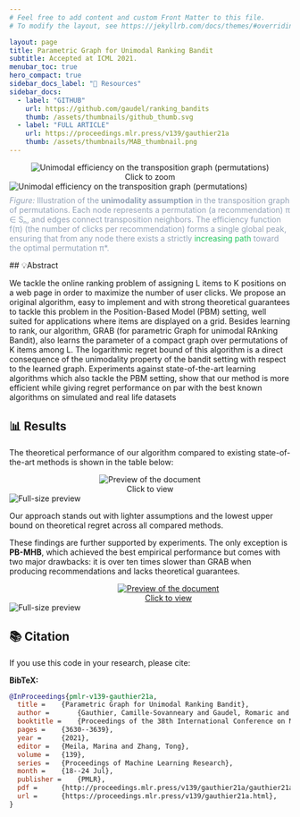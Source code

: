 ```yaml
---
# Feel free to add content and custom Front Matter to this file.
# To modify the layout, see https://jekyllrb.com/docs/themes/#overriding-theme-defaults

layout: page
title: Parametric Graph for Unimodal Ranking Bandit
subtitle: Accepted at ICML 2021.
menubar_toc: true
hero_compact: true
sidebar_docs_label: "📘 Resources"
sidebar_docs:
  - label: "GITHUB"
    url: https://github.com/gaudel/ranking_bandits
    thumb: /assets/thumbnails/github_thumb.svg
  - label: "FULL ARTICLE"
    url: https://proceedings.mlr.press/v139/gauthier21a
    thumb: /assets/thumbnails/MAB_thumbnail.png
---
```


<!-- Preview with hover -->
<div markdown="0" style="text-align:center;">
  <a href="#lb-mab">
    <div class="preview-container" style="display:inline-block; width: 780px; max-width: 100%;">
      <img src="{{ '/assets/MAB/unimodality.svg' | relative_url }}"
           alt="Unimodal efficiency on the transposition graph (permutations)">
      <div class="hover-effect">Click to zoom</div>
    </div>
  </a>
</div>

<!-- Lightbox (click background to close) -->
<div id="lb-mab" class="lightbox" markdown="0">
  <a href="#!" class="lightbox-close"></a>
  <img src="{{ '/assets/MAB/unimodality.svg' | relative_url }}"
       alt="Unimodal efficiency on the transposition graph (permutations)">
</div>

<!-- Caption -->
<p class="has-text-centered is-size-6" style="margin-top:0.5rem; color:#94a3b8;">
  <em>Figure:</em> Illustration of the <strong>unimodality assumption</strong> in the transposition graph of permutations.
  Each node represents a permutation (a recommendation) π ∈ Sₙ, and edges connect transposition neighbors.
  The efficiency function f(π) (the number of clicks per recommendation) forms a single global peak, ensuring that from any node there exists a strictly
  <span style="color:#22c55e;">increasing path</span> toward the optimal permutation π*.
</p>
## 💡Abstract

We tackle the online ranking problem of assigning L items to K positions on a web page in order to maximize the number of user clicks. We propose an original algorithm, easy to implement and with strong theoretical guarantees to tackle this problem in the Position-Based Model (PBM) setting, well suited for applications where items are displayed on a grid. Besides learning to rank, our
algorithm, GRAB (for parametric Graph for unimodal RAnking Bandit), also learns the parameter of a compact graph over permutations of K items
among L. The logarithmic regret bound of this algorithm is a direct consequence of the unimodality property of the bandit setting with respect to
the learned graph. Experiments against state-of-the-art learning algorithms which also tackle the PBM setting, show that our method is more efficient while giving regret performance on par with the best known algorithms on simulated and real life datasets

## 📊 Results  

The theoretical performance of our algorithm compared to existing state-of-the-art methods is shown in the table below:  

<div markdown="0" style="text-align:center;">
  <a href="#img-sample">
    <div class="preview-container" style="display:inline-block;">
      <img src="{{ site.baseurl }}/assets/MAB/results-1.png"
           alt="Preview of the document"
           style="display:block; margin:0 auto; float:none; max-width:100%; height:auto;">
      <div class="hover-effect">Click to view</div>
    </div>
  </a>
</div>
<!-- Lightbox -->
<div id="img-sample" class="lightbox" markdown="0">
  <a href="#!" class="lightbox-close"></a>
  <img src="{{ site.baseurl }}/assets/MAB/results-1.png" alt="Full-size preview">
</div>

Our approach stands out with lighter assumptions and the lowest upper bound on theoretical regret across all compared methods.  

These findings are further supported by experiments. The only exception is **PB-MHB**, which achieved the best empirical performance but comes with two major drawbacks: it is over ten times slower than GRAB when producing recommendations and lacks theoretical guarantees.  

<div markdown="0" style="text-align:center;">
  <a href="#img-juries">
    <div class="preview-container" style="width: 570px;">
      <img src="{{ site.baseurl }}/assets/MAB/results-2.png"
           alt="Preview of the document">
      <div class="hover-effect">Click to view</div>
    </div>
  </a>
</div>
<!-- Lightbox -->
<div id="img-juries" class="lightbox" markdown="0">
  <a href="#!" class="lightbox-close"></a>
  <img src="{{ site.baseurl }}/assets/MAB/results-2.png" alt="Full-size preview">
</div>


## 📚 Citation

If you use this code in your research, please cite:

**BibTeX:**
```bibtex
@InProceedings{pmlr-v139-gauthier21a,
  title = 	 {Parametric Graph for Unimodal Ranking Bandit},
  author =       {Gauthier, Camille-Sovanneary and Gaudel, Romaric and Fromont, Elisa and Lompo, Boammani Aser},
  booktitle = 	 {Proceedings of the 38th International Conference on Machine Learning},
  pages = 	 {3630--3639},
  year = 	 {2021},
  editor = 	 {Meila, Marina and Zhang, Tong},
  volume = 	 {139},
  series = 	 {Proceedings of Machine Learning Research},
  month = 	 {18--24 Jul},
  publisher =    {PMLR},
  pdf = 	 {http://proceedings.mlr.press/v139/gauthier21a/gauthier21a.pdf},
  url = 	 {https://proceedings.mlr.press/v139/gauthier21a.html},
}

```
